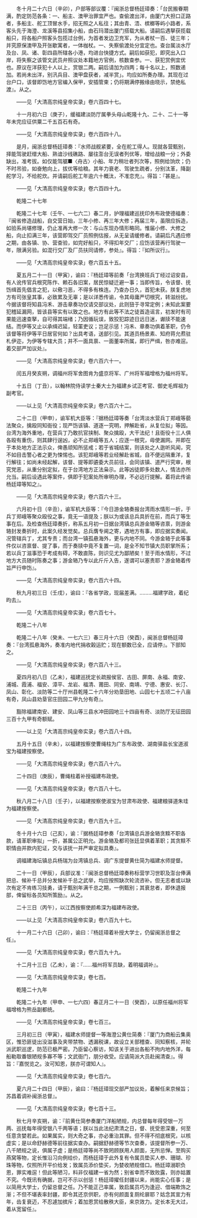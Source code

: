 <!-- { "loadSidebar": true } -->
　　冬十月二十六日（辛卯），户部等部议覆：『闽浙总督杨廷璋奏：「台民搬眷期满，酌定防范各条：一、船主、澳甲治罪宜严也。查偷渡出洋，由厦门大担口正路者，多船主、舵工顶冒水手，招无照之人私往；其由青、浯、槟榔等屿小路者，系客头先于海澄、龙溪等县招集小船，由石玛潜出厦门搭载大船。请嗣后遇拏获揽载船只，将各船户照客头包揽过台例，为首者发边卫充军，为从者杖一百、徒三年；并究原保澳甲及开张歇寓者，一体枷杖。一、失察偷渡处分宜定也。查台属淡水厅及台、凤、诸、彰四县所辖各小港，均进台快捷方式。嗣后如获犯，即究出入口岸，将失察之该管文武员弁照议处本籍地方官例，核数查参。一、获犯赏例宜优也。原议在洋获犯十人以上，赏银二两。嗣后请加为四两；每十名以上，照数递加。若尚未出洋，别汛兵目、澳甲盘获者，减半赏」。均应如所奏办理。其现在过台户口，该督即饬地方官编入保甲，安插管束；仍将期满停搬缘由晓示，禁绝私渡』。从之。 

　　——见「大清高宗纯皇帝实录」卷六百四十七。 

　　十一月初六日（庚子），缓福建淡防厅属拳头母山乾隆十九、二十、二十一等年未完应征供粟二千五百石有奇。 

　　——见「大清高宗纯皇帝实录」卷六百四十八。 

　　是月，闽浙总督杨廷璋奏：『水师战舰紧要，全在舵工得人。现就各营甄别，择能驾驶赶缯大船、熟谙沙线礁路、屡往澎台无误者列优等，增给战粮一分；外委缺出，准考拔。如仅能驾艍■〈舟古〉小船、年力稍壮者列次等，照例给饷炊；仍不时吊验，如奋勉向上，拔优等给粮。其年力衰老、驾驶生疏者，分别汰革，降副舵学习，不给舵炊。并请嗣后舵工年逾六十概汰，不准恋充』。得旨：『甚是』。 

　　——见「大清高宗纯皇帝实录」卷六百四十九。 

　　乾隆二十七年 

　　乾隆二十七年（壬午、一七六二）春二月，护理福建巡抚印务布政使德福奏：『闽省修造战船，自交营日始，三年小修、再三年大修；再届三年，虽限应拆造，如验系尚堪修理，仍止准再大修一次：与山东现办情形略同。惟届小修、大修之船，向止扣满三年，该营即驾交厂员照例估报，从无呈请缓修者。请嗣后凡遇应修之期，由各镇、协、营查验，如完好船只，不得扣年交厂；应饬该营再行驾驶一年，限满另验。如混行交厂及厂员扶同请修，参处』。得旨：『如所议行』。 

　　——见「大清高宗纯皇帝实录」卷六百五十五。 

　　夏五月二十一日（甲寅），谕曰：『杨廷璋等前奏「台湾换班兵丁经过诏安县，有人讹传官兵根究陈作、赖石各旧案，居民惊疑迁避一事；当即传旨，令该督、抚饬缉首先倡言之犯，以儆刁恶，不得多有株连。乃查办日久，首犯未获。朕复虑地方有司张皇其事，必致累及无辜；是以详悉传谕，令其毋庸严切根究，转滋纷扰。今据该督将知县冯禾、游击章奏功仅请交部议处，此则狃于寻常定例；未知此案要犯稽延漏网，皆该县等实有以致之也。地方有此等不法之徒首造谣言，初发时有司果能迅速查拏，自可得其端绪；乃因循玩误，致狡犯踪迹日远日迷，谳牍不能速结。而伊等又止以承缉迟延，轻罣吏议；岂足示惩！冯禾、章奏功俱着革职，仍令该督等将伊等平日居官何如？出具考语，送部引见。其道员杨景素、知府蒋允焄驻札伊迩，为伊等专辖大员；并不一面具禀、一面董率所属，即行严缉，咎亦难逭。着交部严加议处』。 

　　——见「大清高宗纯皇帝实录」卷六百六十一。 

　　闰五月癸亥朔，调福州将军舍图肯为盛京将军、广州将军福增格为福州将军。 

　　十五日（丁丑），以翰林院侍读学士秦大士为福建乡试正考官、御史毛辉祖为副考官。 

　　——以上见「大清高宗纯皇帝实录」卷六百六十二。 

　　二十二日（甲申），谕军机大臣等：『据杨廷璋等奏「台湾淡水营兵丁郑峨等藐法聚众，擒殴同知衙役；现严饬该镇、道逐一究明，押解赴省，从复位拟」等因。台湾为海外重地，在营兵丁乃敢抗官挟制、聚众擒殴，大干法纪！且衙役十三人俱各殴有重伤，则其肆行逞凶，必不止郑峨等五人；应逐一根究，毋使漏网。并即在于本处地方正法示众，俾愚顽知所惩戒；若于省城结案，则该处之人逖听风闻，究不如目击警心者之更为悚惕也。该犯郑峨等若业经解赴省城，自不便远隔重洋，复行解往；如尚未经起解，该督、提等即遴委大员前往，会同该镇、道严行究审，根究党恶，从重分别定拟，在于台湾地方正法枭示。此等凶徒即多处数人，情法亦所允当。嗣后设遇此等案件，俱即于犯案处所审明办理，不必远行提解。着将此传谕杨廷璋等知之』。 

　　——见「大清高宗纯皇帝实录」卷六百六十三。 

　　六月初十日（辛丑），谕军机大臣等：『今日游金辂奏报台湾雨水情形一折，于兵丁郑峨等聚众殴役之事，竟无一语提及；朕以为或该总兵具折在前，而兵丁等生事在后。及检查杨廷璋奏折，称系五月初一日据台湾镇总兵游金辂等咨禀，则游金辂封发奏折时，此案久经发觉矣。总兵膺专阃之寄，遇地方有事，即应据实奏闻。况管辖兵丁，尤其专责；而台湾一镇孤悬海外，更与内地不同。今游金辂于此等事件仅以咨禀督、提了事，而于奏牍中竟不复置一词，是全不知节镇大员职掌所系；若以兵丁滋事恐于考成有碍，不敢直陈，则识见尤为鄙陋矣！至于雨水情形，不过地方大员随时陈奏之事；游金辂乃专以此斤斤入告，遂谓可以塞责耶？游金辂着传旨严行申饬』。 

　　——见「大清高宗纯皇帝实录」卷六百六十四。 

　　秋九月初三日（壬戌），谕曰：『各省学政，现届差满。………福建学政，着纪昀去』。 

　　——见「大清高宗纯皇帝实录」卷六百七十。 

　　乾隆二十八年 

　　乾隆二十八年（癸未、一七六三）春三月十六日（癸酉），闽浙总督杨廷璋奏：『台湾孤悬海外，奏准内地代捐收榖运贮；现在额数已全，应请停』。下部知之。 

　　——见「大清高宗纯皇帝实录」卷六百八十三。 

　　夏四月初八日（乙未），福建巡抚定长疏报侯官、古田、屏南、永福、南安、浦城、霞浦、福安、漳平、龙岩、福清、莆田、同安、南靖、宁德、惠安、长汀、凤山、彰化、淡防等二十厅州县乾隆二十六年分劝垦田地、山园七十五顷二十八亩有奇，凤山县劝垦官庄田园二甲九分有奇』。 

　　豁除福建南安、建安、凤山等三县水冲田园地三十四亩有奇、淡防厅无征田园三百十九甲有奇额赋。 

　　——以上见「大清高宗纯皇帝实录」卷六百八十四。 

　　五月十五日（辛未），以福建按察使曹绳柱为广东布政使、湖南驿盐长宝道淑宝为福建按察使。 

　　——见「大清高宗纯皇帝实录」卷六百八十六。 

　　二十四日（庚辰），曹绳柱着补授福建布政使。 

　　——见「大清高宗纯皇帝实录」卷六百八十七。 

　　秋八月二十八日（壬子），以福建按察使淑宝为甘肃布政使、福建粮驿道朱珪为福建按察使。 

　　——见「大清高宗纯皇帝实录」卷六百九十三。 

　　冬十月十六日（己亥），谕：『据杨廷璋参奏「台湾镇总兵游金辂贪黩不职各款，请革职审拟」一折，甚属公正明允。游金辂及都司张廷显俱着革职；其贪黩不职情由并款内犯证，交与该抚一并严审定拟具奏』。 

　　调福建海坛镇总兵杨瑞为台湾镇总兵、调广东提督黄仕简为福建水师提督。 

　　二十一日（甲辰），兵部议准：『闽浙总督杨廷璋奏称标营学习世职及澎台俸满把总、候补千总并分发候补千总之武举，均应按照缺次轮流咨补。但无志者或以缺次有定不肯练习技勇，请于甄别年满千总之期，一例甄别；其衰怠者，即休退报部，俾留标各员知所策励』。从之。 

　　二十三日（丙午），以江西按察使颜希深为福建布政使。 

　　——以上见「大清高宗纯皇帝实录」卷六百九十七。 

　　十一月二十六日（己卯），谕曰：『杨廷璋着补授大学士，仍留闽浙总督之任』。 

　　——见「大清高宗纯皇帝实录」卷六百九十九。 

　　十二月十三日（乙未），谕：『……福州将军员缺，着明福调补』。 

　　——见「大清高宗纯皇帝实录」卷七百。 

　　乾隆二十九年 

　　乾隆二十九年（甲申、一七六四）春正月二十一日（癸酉），以原任福州将军福增格为熊岳副都统。 

　　——见「大清高宗纯皇帝实录」卷七百三。 

　　三月初三日（甲寅），福建水师提督一等海澄公黄仕简奏：『厦门为商船云集奥区，惟恐匪徒出没滋事及夹带禁物、透漏税课，故设立关部稽查、同知察核，并轮派武职巡逻，防范已极严密。乃臣留心察访，知该关于进出各船不拘内地外洋，每船勒取番银陋规多寡不等；文武衙门，朋分收受。应请简派大员赴闽清查』。得旨：『嘉悦览之。汝可知恩，朕亦可谓知人』。 

　　——见「大清高宗纯皇帝实录」卷七百六。 

　　夏六月二十四日（甲辰），谕曰：『杨廷璋现交部严加议处，着解任来京候旨；苏昌着调补闽浙总督』。 

　　——见「大清高宗纯皇帝实录」卷七百十三。 

　　秋七月辛亥朔，谕：『前黄仕简参奏厦门洋船陋规，内总督每年得受银一万两、巡抚每年得受银八千两等语；朕以当此法纪肃清之日，督、抚受恩深重，何至任意贪婪若此。如果属实，则大奇之事，亦必重治其罪。但不得不彻底根究，以核虚实；是以命舒赫德等前往据实查办。嗣据舒赫德等节次查奏，该提督所参一万、八千陋规之说，俱属子虚；是杨廷璋等尚不致罔顾朕用人颜面，无所忌惮。至购买燕窝等物，定长惟沿习向例给价，而杨廷璋于此外复有令属员垫买人参、珊瑚、珍珠等物，仅照所开平价给发；致属员添价垫买，为婪收陋规借口。杨廷璋溺职负恩，罪实难逭！但此等陋习，料非仅福建一省为然；别省幸而不致败露，则亦姑置不究。今既讯有确据，岂可不示以创惩！杨廷璋擢任封疆以来，尚能实心任事；是以简用大学士，仍留总督之任。乃不能正己率属，致启属员巧为逢迎、借端欺饰之渐；不但不堪表率封疆，即令其还京供职，亦有何颜面复厕纶扉耶？姑念其宣力有年，齿复衰迈，不忍遽加摈斥；着加恩赏给散秩大臣，来京效力。定长本无大过，着从宽留任』。 

